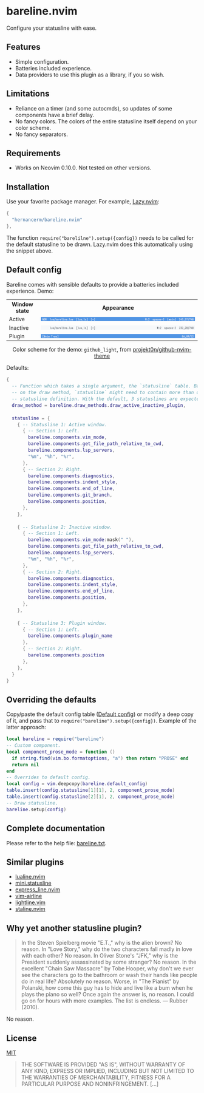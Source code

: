 # bareline.nvim

Configure your statusline with ease.

## Features

- Simple configuration.
- Batteries included experience.
- Data providers to use this plugin as a library, if you so wish.

## Limitations

- Reliance on a timer (and some autocmds), so updates of some components have a brief delay.
- No fancy colors. The colors of the entire statusline itself depend on your color scheme.
- No fancy separators.

## Requirements

- Works on Neovim 0.10.0. Not tested on other versions.

## Installation

Use your favorite package manager. For example, [Lazy.nvim](https://github.com/folke/lazy.nvim):

```lua
{
  "hernancerm/bareline.nvim"
},
```

The function `require("barelilne").setup({config})` needs to be called for the default statusline to
be drawn. Lazy.nvim does this automatically using the snippet above.

## Default config

Bareline comes with sensible defaults to provide a batteries included experience. Demo:

<table>
  <tr>
    <th>Window state</th>
    <th>Appearance</th>
  </tr>
  <tr>
    <td>Active</td>
    <td><img src="./media/demo_active.png" alt="Active statusline"></th>
  </tr>
  <tr>
    <td>Inactive</td>
    <td><img src="./media/demo_inactive.png" alt="Inactive statusline"></th>
  </tr>
  <tr>
    <td>Plugin</td>
    <td><img src="./media/demo_plugin.png" alt="Plugin statusline"></th>
  </tr>
</table>

<div align=center>
  <p>
    Color scheme for the demo: <code>github_light</code>, from
    <a href="https://github.com/projekt0n/github-nvim-theme">projekt0n/github-nvim-theme</a>
  </p>
</div>


Defaults:

```lua
{
  -- Function which takes a single argument, the `statusline` table. Based
  -- on the draw method, `statusline` might need to contain more than one
  -- statusline definition. With the default, 3 statuslines are expected.
  draw_method = bareline.draw_methods.draw_active_inactive_plugin,

  statusline = {
    { -- Statusline 1: Active window.
      { -- Section 1: Left.
        bareline.components.vim_mode,
        bareline.components.get_file_path_relative_to_cwd,
        bareline.components.lsp_servers,
        "%m", "%h", "%r",
      },
      { -- Section 2: Right.
        bareline.components.diagnostics,
        bareline.components.indent_style,
        bareline.components.end_of_line,
        bareline.components.git_branch,
        bareline.components.position,
      },
    },

    { -- Statusline 2: Inactive window.
      { -- Section 1: Left.
        bareline.components.vim_mode:mask(" "),
        bareline.components.get_file_path_relative_to_cwd,
        bareline.components.lsp_servers,
        "%m", "%h", "%r",
      },
      { -- Section 2: Right.
        bareline.components.diagnostics,
        bareline.components.indent_style,
        bareline.components.end_of_line,
        bareline.components.position,
      },
    },

    { -- Statusline 3: Plugin window.
      { -- Section 1: Left.
        bareline.components.plugin_name
      },
      { -- Section 2: Right.
        bareline.components.position
      },
    },
  }
}
```

## Overriding the defaults

Copy/paste the default config table ([Default config](#default-config)) or modify a deep copy of it,
and pass that to `require("bareline").setup({config})`. Example of the latter approach:

```lua
local bareline = require("bareline")
-- Custom component.
local component_prose_mode = function ()
  if string.find(vim.bo.formatoptions, "a") then return "PROSE" end
  return nil
end
-- Overrides to default config.
local config = vim.deepcopy(bareline.default_config)
table.insert(config.statusline[1][1], 2, component_prose_mode)
table.insert(config.statusline[2][1], 2, component_prose_mode)
-- Draw statusline.
bareline.setup(config)
```

## Complete documentation

Please refer to the help file: [bareline.txt](./doc/bareline.txt).

## Similar plugins

- [lualine.nvim](https://github.com/nvim-lualine/lualine.nvim)
- [mini.statusline](https://github.com/echasnovski/mini.nvim/blob/main/readmes/mini-statusline.md)
- [express_line.nvim](https://github.com/tjdevries/express_line.nvim)
- [vim-airline](https://github.com/vim-airline/vim-airline)
- [lightline.vim](https://github.com/itchyny/lightline.vim)
- [staline.nvim](https://github.com/tamton-aquib/staline.nvim)

## Why yet another statusline plugin?

> In the Steven Spielberg movie "E.T.," why is the alien brown? No reason. In "Love Story," why do
> the two characters fall madly in love with each other? No reason. In Oliver Stone's "JFK," why is
> the President suddenly assassinated by some stranger? No reason. In the excellent "Chain Saw
> Massacre" by Tobe Hooper, why don't we ever see the characters go to the bathroom or wash their
> hands like people do in real life? Absolutely no reason. Worse, in "The Pianist" by Polanski, how
> come this guy has to hide and live like a bum when he plays the piano so well? Once again the
> answer is, no reason. I could go on for hours with more examples. The list is endless. — Rubber
> (2010).

No reason.

## License

[MIT](./LICENSE)

> THE SOFTWARE IS PROVIDED "AS IS", WITHOUT WARRANTY OF ANY KIND, EXPRESS OR
> IMPLIED, INCLUDING BUT NOT LIMITED TO THE WARRANTIES OF MERCHANTABILITY,
> FITNESS FOR A PARTICULAR PURPOSE AND NONINFRINGEMENT. [...]
